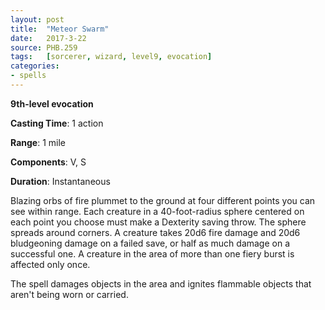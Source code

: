 ```yaml
---
layout: post
title:  "Meteor Swarm"
date:   2017-3-22
source: PHB.259
tags:   [sorcerer, wizard, level9, evocation]
categories:
- spells
---
```


**9th-level evocation**

**Casting Time**: 1 action

**Range**: 1 mile

**Components**: V, S

**Duration**: Instantaneous

Blazing orbs of fire plummet to the ground at four different points you can see within range. Each creature in a 40-foot-radius sphere centered on each point you choose must make a Dexterity saving throw. The sphere spreads around corners. A creature takes 20d6 fire damage and 20d6 bludgeoning damage on a failed save, or half as much damage on a successful one. A creature in the area of more than one fiery burst is affected only once.

The spell damages objects in the area and ignites flammable objects that aren't being worn or carried.
